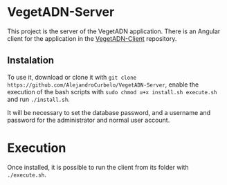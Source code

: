 # VegetADN-Server

This project is the server of the VegetADN application.
There is an Angular client for the application in the [VegetADN-Client](https://github.com/AlejandroCurbelo/VegetADN-Client) repository.

## Instalation

To use it, download or clone it with
`git clone https://github.com/AlejandroCurbelo/VegetADN-Server`,
enable the execution of the bash scripts with `sudo chmod u+x install.sh execute.sh`
and run `./install.sh`.

It will be necessary to set the database password, and a username and password for
the administrator and normal user account.

# Execution

Once installed, it is possible to run the client from its folder with `./execute.sh`.
